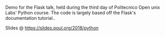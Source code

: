 Demo for the Flask talk, held during the third day of Politecnico Open unix Labs' Python course. The code is largely based off the Flask's documentation tutorial..

Slides @ https://slides.poul.org/2018/python
